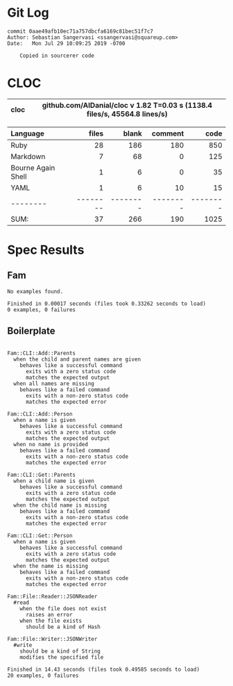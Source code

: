 # Git Log

```
commit 0aae49afb10ec71a757dbcfa6169c81bec51f7c7
Author: Sebastian Sangervasi <ssangervasi@squareup.com>
Date:   Mon Jul 29 10:09:25 2019 -0700

    Copied in sourcerer code
```

# CLOC


cloc|github.com/AlDanial/cloc v 1.82  T=0.03 s (1138.4 files/s, 45564.8 lines/s)
--- | ---

Language|files|blank|comment|code
:-------|-------:|-------:|-------:|-------:
Ruby|28|186|180|850
Markdown|7|68|0|125
Bourne Again Shell|1|6|0|35
YAML|1|6|10|15
--------|--------|--------|--------|--------
SUM:|37|266|190|1025

# Spec Results
## Fam

```
No examples found.

Finished in 0.00017 seconds (files took 0.33262 seconds to load)
0 examples, 0 failures

```

## Boilerplate

```

Fam::CLI::Add::Parents
  when the child and parent names are given
    behaves like a successful command
      exits with a zero status code
      matches the expected output
  when all names are missing
    behaves like a failed command
      exits with a non-zero status code
      matches the expected error

Fam::CLI::Add::Person
  when a name is given
    behaves like a successful command
      exits with a zero status code
      matches the expected output
  when no name is provided
    behaves like a failed command
      exits with a non-zero status code
      matches the expected error

Fam::CLI::Get::Parents
  when a child name is given
    behaves like a successful command
      exits with a zero status code
      matches the expected output
  when the child name is missing
    behaves like a failed command
      exits with a non-zero status code
      matches the expected error

Fam::CLI::Get::Person
  when a name is given
    behaves like a successful command
      exits with a zero status code
      matches the expected output
  when the name is missing
    behaves like a failed command
      exits with a non-zero status code
      matches the expected error

Fam::File::Reader::JSONReader
  #read
    when the file does not exist
      raises an error
    when the file exists
      should be a kind of Hash

Fam::File::Writer::JSONWriter
  #write
    should be a kind of String
    modifies the specified file

Finished in 14.43 seconds (files took 0.49585 seconds to load)
20 examples, 0 failures

```

